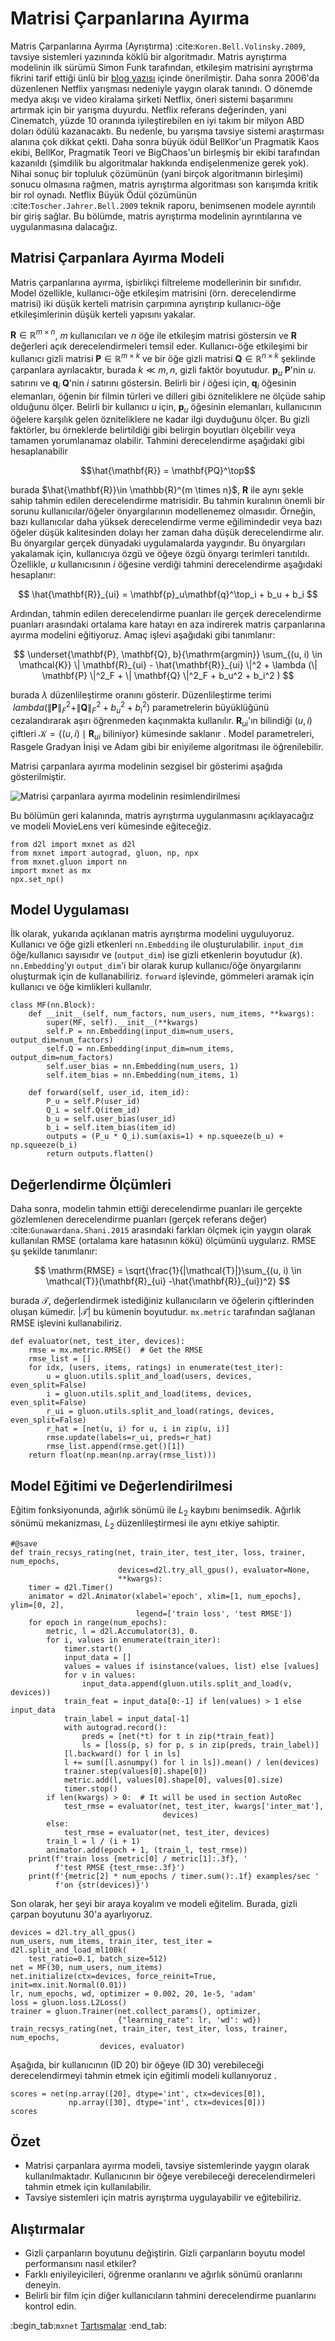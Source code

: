 # Matrisi Çarpanlarına Ayırma 

Matris Çarpanlarına Ayırma (Ayrıştırma) :cite:`Koren.Bell.Volinsky.2009`, tavsiye sistemleri yazınında köklü bir algoritmadır. Matris ayrıştırma modelinin ilk sürümü Simon Funk tarafından, etkileşim matrisini ayrıştırma fikrini tarif ettiği ünlü bir [blog yazısı](https://sifter.org/~simon/journal/20061211.html) içinde önerilmiştir. Daha sonra 2006'da düzenlenen Netflix yarışması nedeniyle yaygın olarak tanındı. O dönemde medya akışı ve video kiralama şirketi Netflix, öneri sistemi başarımını artırmak için bir yarışma duyurdu. Netflix referans değerinden, yani Cinematch, yüzde 10 oranında iyileştirebilen en iyi takım bir milyon ABD doları ödülü kazanacaktı. Bu nedenle, bu yarışma tavsiye sistemi araştırması alanına çok dikkat çekti. Daha sonra büyük ödül BellKor'un Pragmatik Kaos ekibi, BellKor, Pragmatik Teori ve BigChaos'un birleşmiş bir ekibi tarafından kazanıldı (şimdilik bu algoritmalar hakkında endişelenmenize gerek yok). Nihai sonuç bir topluluk çözümünün (yani birçok algoritmanın birleşimi) sonucu olmasına rağmen, matris ayrıştırma algoritması son karışımda kritik bir rol oynadı. Netflix Büyük Ödül çözümünün :cite:`Toscher.Jahrer.Bell.2009` teknik raporu, benimsenen modele ayrıntılı bir giriş sağlar. Bu bölümde, matris ayrıştırma modelinin ayrıntılarına ve uygulanmasına dalacağız. 

## Matrisi Çarpanlara Ayırma Modeli

Matris çarpanlarına ayırma, işbirlikçi filtreleme modellerinin bir sınıfıdır. Model özellikle, kullanıcı-öğe etkileşim matrisini (örn. derecelendirme matrisi) iki düşük kerteli matrisin çarpımına ayrıştırıp kullanıcı-öğe etkileşimlerinin düşük kerteli yapısını yakalar. 

$\mathbf{R} \in \mathbb{R}^{m \times n}$, $m$ kullanıcıları ve $n$ öğe ile etkileşim matrisi göstersin ve $\mathbf{R}$ değerleri açık derecelendirmeleri temsil eder. Kullanıcı-öğe etkileşimi bir kullanıcı gizli matrisi $\mathbf{P} \in \mathbb{R}^{m \times k}$ ve bir öğe gizli matrisi $\mathbf{Q} \in \mathbb{R}^{n \times k}$ şeklinde çarpanlara ayrılacaktır, burada $k \ll m, n$, gizli faktör boyutudur. $\mathbf{p}_u$ $\mathbf{P}$'nin $u.$  satırını ve $\mathbf{q}_i$ $\mathbf{Q}$'nin $i$ satırını göstersin. Belirli bir $i$ öğesi için, $\mathbf{q}_i$ öğesinin elemanları, öğenin bir filmin türleri ve dilleri gibi özniteliklere ne ölçüde sahip olduğunu ölçer. Belirli bir kullanıcı $u$ için, $\mathbf{p}_u$ öğesinin elemanları, kullanıcının öğelere karşılık gelen özniteliklere ne kadar ilgi duyduğunu ölçer. Bu gizli faktörler, bu örneklerde belirtildiği gibi belirgin boyutları ölçebilir veya tamamen yorumlanamaz olabilir. Tahmini derecelendirme aşağıdaki gibi hesaplanabilir

$$\hat{\mathbf{R}} = \mathbf{PQ}^\top$$

burada $\hat{\mathbf{R}}\in \mathbb{R}^{m \times n}$, $\mathbf{R}$ ile aynı şekle sahip tahmin edilen derecelendirme matrisidir. Bu tahmin kuralının önemli bir sorunu kullanıcılar/öğeler önyargılarının modellenemez olmasıdır. Örneğin, bazı kullanıcılar daha yüksek derecelendirme verme eğilimindedir veya bazı öğeler düşük kalitesinden dolayı her zaman daha düşük derecelendirme alır. Bu önyargılar gerçek dünyadaki uygulamalarda yaygındır. Bu önyargıları yakalamak için, kullanıcıya özgü ve öğeye özgü önyargı terimleri tanıtıldı. Özellikle, $u$ kullanıcısının $i$ öğesine verdiği tahmini derecelendirme aşağıdaki hesaplanır: 

$$
\hat{\mathbf{R}}_{ui} = \mathbf{p}_u\mathbf{q}^\top_i + b_u + b_i
$$

Ardından, tahmin edilen derecelendirme puanları ile gerçek derecelendirme puanları arasındaki ortalama kare hatayı en aza indirerek matris çarpanlarına ayırma modelini eğitiyoruz. Amaç işlevi aşağıdaki gibi tanımlanır: 

$$
\underset{\mathbf{P}, \mathbf{Q}, b}{\mathrm{argmin}} \sum_{(u, i) \in \mathcal{K}} \| \mathbf{R}_{ui} -
\hat{\mathbf{R}}_{ui} \|^2 + \lambda (\| \mathbf{P} \|^2_F + \| \mathbf{Q}
\|^2_F + b_u^2 + b_i^2 )
$$

burada $\lambda$ düzenlileştirme oranını gösterir. Düzenlileştirme terimi $\ lambda (\| \mathbf{P} \|^2_F +\| \mathbf{Q}\|^2_F + b_u^2 + b_i^2 )$ parametrelerin büyüklüğünü cezalandırarak aşırı öğrenmeden kaçınmakta kullanılır. $\mathbf{R}_{ui}$'ın bilindiği $(u, i)$ çiftleri $\mathcal{K}=\{(u, i) \mid \mathbf{R}_{ui} \text{ biliniyor}\}$ kümesinde saklanır . Model parametreleri, Rasgele Gradyan İnişi ve Adam gibi bir eniyileme algoritması ile öğrenilebilir. 

Matrisi çarpanlara ayırma modelinin sezgisel bir gösterimi aşağıda gösterilmiştir. 

![Matrisi çarpanlara ayırma modelinin resimlendirilmesi](../img/rec-mf.svg)

Bu bölümün geri kalanında, matris ayrıştırma uygulanmasını açıklayacağız ve modeli MovieLens veri kümesinde eğiteceğiz.

```{.python .input  n=2}
from d2l import mxnet as d2l
from mxnet import autograd, gluon, np, npx
from mxnet.gluon import nn
import mxnet as mx
npx.set_np()
```

## Model Uygulaması

İlk olarak, yukarıda açıklanan matris ayrıştırma modelini uyguluyoruz. Kullanıcı ve öğe gizli etkenleri `nn.Embedding` ile oluşturulabilir. `input_dim` öğe/kullanıcı sayısıdır ve (`output_dim`) ise gizli etkenlerin boyutudur ($k$). `nn.Embedding`'yı `output_dim`'i bir olarak kurup kullanıcı/öğe önyargılarını oluşturmak için de kullanabiliriz. `forward` işlevinde, gömmeleri aramak için kullanıcı ve öğe kimlikleri kullanılır.

```{.python .input  n=4}
class MF(nn.Block):
    def __init__(self, num_factors, num_users, num_items, **kwargs):
        super(MF, self).__init__(**kwargs)
        self.P = nn.Embedding(input_dim=num_users, output_dim=num_factors)
        self.Q = nn.Embedding(input_dim=num_items, output_dim=num_factors)
        self.user_bias = nn.Embedding(num_users, 1)
        self.item_bias = nn.Embedding(num_items, 1)

    def forward(self, user_id, item_id):
        P_u = self.P(user_id)
        Q_i = self.Q(item_id)
        b_u = self.user_bias(user_id)
        b_i = self.item_bias(item_id)
        outputs = (P_u * Q_i).sum(axis=1) + np.squeeze(b_u) + np.squeeze(b_i)
        return outputs.flatten()
```

## Değerlendirme Ölçümleri

Daha sonra, modelin tahmin ettiği derecelendirme puanları ile gerçekte gözlemlenen derecelendirme puanları (gerçek referans değer) :cite:`Gunawardana.Shani.2015` arasındaki farkları ölçmek için yaygın olarak kullanılan RMSE (ortalama kare hatasının kökü) ölçümünü uygularız. RMSE şu şekilde tanımlanır: 

$$
\mathrm{RMSE} = \sqrt{\frac{1}{|\mathcal{T}|}\sum_{(u, i) \in \mathcal{T}}(\mathbf{R}_{ui} -\hat{\mathbf{R}}_{ui})^2}
$$

burada $\mathcal{T}$, değerlendirmek istediğiniz kullanıcıların ve öğelerin çiftlerinden oluşan kümedir. $|\mathcal{T}|$ bu kümenin boyutudur. `mx.metric` tarafından sağlanan RMSE işlevini kullanabiliriz.

```{.python .input  n=3}
def evaluator(net, test_iter, devices):
    rmse = mx.metric.RMSE()  # Get the RMSE
    rmse_list = []
    for idx, (users, items, ratings) in enumerate(test_iter):
        u = gluon.utils.split_and_load(users, devices, even_split=False)
        i = gluon.utils.split_and_load(items, devices, even_split=False)
        r_ui = gluon.utils.split_and_load(ratings, devices, even_split=False)
        r_hat = [net(u, i) for u, i in zip(u, i)]
        rmse.update(labels=r_ui, preds=r_hat)
        rmse_list.append(rmse.get()[1])
    return float(np.mean(np.array(rmse_list)))
```

## Model Eğitimi ve Değerlendirilmesi

Eğitim fonksiyonunda, ağırlık sönümü ile $L_2$ kaybını benimsedik. Ağırlık sönümü mekanizması, $L_2$ düzenlileştirmesi ile aynı etkiye sahiptir.

```{.python .input  n=4}
#@save
def train_recsys_rating(net, train_iter, test_iter, loss, trainer, num_epochs,
                        devices=d2l.try_all_gpus(), evaluator=None,
                        **kwargs):
    timer = d2l.Timer()
    animator = d2l.Animator(xlabel='epoch', xlim=[1, num_epochs], ylim=[0, 2],
                            legend=['train loss', 'test RMSE'])
    for epoch in range(num_epochs):
        metric, l = d2l.Accumulator(3), 0.
        for i, values in enumerate(train_iter):
            timer.start()
            input_data = []
            values = values if isinstance(values, list) else [values]
            for v in values:
                input_data.append(gluon.utils.split_and_load(v, devices))
            train_feat = input_data[0:-1] if len(values) > 1 else input_data
            train_label = input_data[-1]
            with autograd.record():
                preds = [net(*t) for t in zip(*train_feat)]
                ls = [loss(p, s) for p, s in zip(preds, train_label)]
            [l.backward() for l in ls]
            l += sum([l.asnumpy() for l in ls]).mean() / len(devices)
            trainer.step(values[0].shape[0])
            metric.add(l, values[0].shape[0], values[0].size)
            timer.stop()
        if len(kwargs) > 0:  # It will be used in section AutoRec
            test_rmse = evaluator(net, test_iter, kwargs['inter_mat'],
                                  devices)
        else:
            test_rmse = evaluator(net, test_iter, devices)
        train_l = l / (i + 1)
        animator.add(epoch + 1, (train_l, test_rmse))
    print(f'train loss {metric[0] / metric[1]:.3f}, '
          f'test RMSE {test_rmse:.3f}')
    print(f'{metric[2] * num_epochs / timer.sum():.1f} examples/sec '
          f'on {str(devices)}')
```

Son olarak, her şeyi bir araya koyalım ve modeli eğitelim. Burada, gizli çarpan boyutunu 30'a ayarlıyoruz.

```{.python .input  n=5}
devices = d2l.try_all_gpus()
num_users, num_items, train_iter, test_iter = d2l.split_and_load_ml100k(
    test_ratio=0.1, batch_size=512)
net = MF(30, num_users, num_items)
net.initialize(ctx=devices, force_reinit=True, init=mx.init.Normal(0.01))
lr, num_epochs, wd, optimizer = 0.002, 20, 1e-5, 'adam'
loss = gluon.loss.L2Loss()
trainer = gluon.Trainer(net.collect_params(), optimizer,
                        {"learning_rate": lr, 'wd': wd})
train_recsys_rating(net, train_iter, test_iter, loss, trainer, num_epochs,
                    devices, evaluator)
```

Aşağıda, bir kullanıcının (ID 20) bir öğeye (ID 30) verebileceği derecelendirmeyi tahmin etmek için eğitimli modeli kullanıyoruz .

```{.python .input  n=6}
scores = net(np.array([20], dtype='int', ctx=devices[0]),
             np.array([30], dtype='int', ctx=devices[0]))
scores
```

## Özet

* Matrisi çarpanlara ayırma modeli, tavsiye sistemlerinde yaygın olarak kullanılmaktadır. Kullanıcının bir öğeye verebileceği derecelendirmeleri tahmin etmek için kullanılabilir.
* Tavsiye sistemleri için matris ayrıştırma uygulayabilir ve eğitebiliriz.

## Alıştırmalar

* Gizli çarpanların boyutunu değiştirin. Gizli çarpanların boyutu model performansını nasıl etkiler?
* Farklı eniyileyicileri, öğrenme oranlarını ve ağırlık sönümü oranlarını deneyin.
* Belirli bir film için diğer kullanıcıların tahmini derecelendirme puanlarını kontrol edin.

:begin_tab:`mxnet`
[Tartışmalar](https://discuss.d2l.ai/t/400)
:end_tab:
